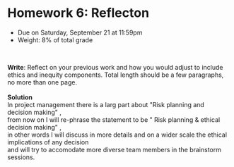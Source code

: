 # Homework 6: Reflecton

- Due on Saturday, September 21 at 11:59pm
- Weight: 8% of total grade

<br>

**Write**: Reflect on your previous work and how you would adjust to include ethics and inequity components. Total length should be a few paragraphs, no more than one page.
<br> <br> **Solution** <br>
        In project management there is a larg part about "Risk planning and decision making" , <br>
        from now on I will re-phrase the statement to be " Risk planning & ethical decision making" , <br>
        in other words I will discuss in more details and on a wider scale the ethical implications of any decision <br>
         and will try to accomodate more diverse team members in the brainstorm sessions.
       